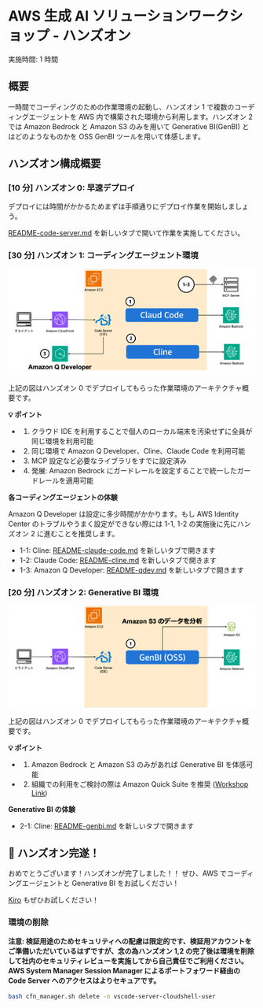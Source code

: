 # AWS 生成 AI ソリューションワークショップ - ハンズオン

実施時間: 1 時間

## 概要

一時間でコーディングのための作業環境の起動し、ハンズオン 1 で複数のコーディングエージェントを AWS 内で構築された環境から利用します。ハンズオン 2 では Amazon Bedrock と Amazon S3 のみを用いて Generative BI(GenBI) とはどのようなものかを OSS GenBI ツールを用いて体感します。

## ハンズオン構成概要

### [10 分] ハンズオン 0: 早速デプロイ

デプロイには時間がかかるためまずは手順通りにデプロイ作業を開始しましょう。

[README-code-server.md](./README-code-server.md) を新しいタブで開いて作業を実施してください。

### [30 分] ハンズオン 1: コーディングエージェント環境

![](./figs/handson1.png)

上記の図はハンズオン 0 でデプロイしてもらった作業環境のアーキテクチャ概要です。

**💡 ポイント**

- 1. クラウド IDE を利用することで個人のローカル端末を汚染せずに全員が同じ環境を利用可能
- 2. 同じ環境で Amazon Q Developer、Cline、Claude Code を利用可能
- 3. MCP 設定など必要なライブラリをすでに設定済み
- 4. 発展: Amazon Bedrock にガードレールを設定することで統一したガードレールを適用可能

**各コーディングエージェントの体験**

Amazon Q Developer は設定に多少時間がかかります。もし AWS Identity Center のトラブルやうまく設定ができない際には 1-1, 1-2 の実施後に先にハンズオン 2 に進むことを推奨します。

- 1-1: Cline: [README-claude-code.md](./README-claude-code.md) を新しいタブで開きます
- 1-2: Claude Code: [README-cline.md](./README-cline.md) を新しいタブで開きます
- 1-3: Amazon Q Developer: [README-qdev.md](./README-qdev.md) を新しいタブで開きます

### [20 分] ハンズオン 2: Generative BI 環境

![](./figs/handson2.png)

上記の図はハンズオン 0 でデプロイしてもらった作業環境のアーキテクチャ概要です。

**💡 ポイント**

- 1. Amazon Bedrock と Amazon S3 のみがあれば Generative BI を体感可能
- 2. 組織での利用をご検討の際は Amazon Quick Suite を推奨 ([Workshop Link](https://catalog.us-east-1.prod.workshops.aws/workshops/119307ce-4c43-4e96-887c-cd8454b3d229/en-US))

**Generative BI の体験**

- 2-1: Cline: [README-genbi.md](./README-genbi.md) を新しいタブで開きます

## 🎉 ハンズオン完遂！

おめでとうございます！ハンズオンが完了しました！！
ぜひ、AWS でコーディングエージェントと Generative BI をお試しください！

[Kiro](https://kiro.dev/) もぜひお試しください！

### 環境の削除

**注意: 検証用途のためセキュリティへの配慮は限定的です、検証用アカウントをご準備いただいているはずですが、念の為ハンズオン 1,2 の完了後は環境を削除して社内のセキュリティレビューを実施してから自己責任でご利用ください。AWS System Manager Session Manager によるポートフォワード経由の Code Server へのアクセスはよりセキュアです。**

```bash
bash cfn_manager.sh delete -n vscode-server-cloudshell-user
```
